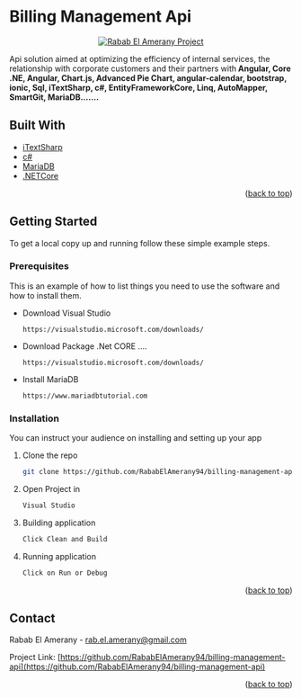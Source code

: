 <div id="top"></div>

# Billing Management Api

<p align="center">
<a href="https://github.com/RababElAmerany94/billing-management-api">
<img  alt="Rabab El Amerany Project" title="Rabab Project" src="https://github.com/RababElAmerany94/billing-management-web/blob/main/src/assets/images/site.PNG" />
</a>
</p>

<p align="LEFT">
Api solution aimed at optimizing the efficiency of internal services, the relationship with corporate customers and their partners with<b> Angular, Core .NE, Angular, Chart.js, Advanced Pie Chart, angular-calendar, bootstrap, ionic, Sql, iTextSharp, c#, EntityFrameworkCore, Linq, AutoMapper, SmartGit, MariaDB…….</b>
</p>

## Built With

* [iTextSharp](https://www.nuget.org/packages/iTextSharp/)
* [c#](https://www.jetbrains.com/resharper-cpp)
* [MariaDB](https://mariadb.org)
* [.NETCore](https://netcorecloud.com)

<p align="right">(<a href="#top">back to top</a>)</p>

<!-- GETTING STARTED -->

## Getting Started

To get a local copy up and running follow these simple example steps.

### Prerequisites

This is an example of how to list things you need to use the software and how to install them.
  
* Download Visual Studio
  ```site
  https://visualstudio.microsoft.com/downloads/
  ```
* Download Package .Net CORE ....
  ```site
  https://visualstudio.microsoft.com/downloads/
  ```
* Install MariaDB
  ```site
  https://www.mariadbtutorial.com 
  ```
  
### Installation

You can instruct your audience on installing and setting up your app

1. Clone the repo
   ```sh
   git clone https://github.com/RababElAmerany94/billing-management-api
   ```
2. Open Project in
   ```sh
   Visual Studio
   ```
3. Building application
   ```sh
   Click Clean and Build
   ```
4. Running application
   ```sh
   Click on Run or Debug
   ```

<p align="right">(<a href="#top">back to top</a>)</p>

<!-- CONTACT -->

## Contact

Rabab El Amerany - rab.el.amerany@gmail.com

Project Link: [https://github.com/RababElAmerany94/billing-management-api](https://github.com/RababElAmerany94/billing-management-api)

<p align="right">(<a href="#top">back to top</a>)</p>

